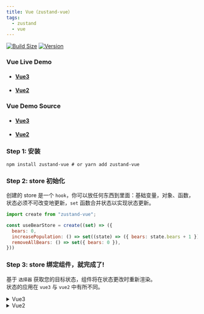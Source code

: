 ```yaml
---
title: Vue（zustand-vue）
tags:
  - zustand 
  - vue
---
```



[![Build Size](https://img.shields.io/bundlephobia/minzip/zustand-vue?label=bundle%20size)](https://bundlephobia.com/result?p=zustand-vue)
[![Version](https://img.shields.io/npm/v/zustand-vue?style=flat)](https://www.npmjs.com/package/zustand-vue)
<!-- [![Downloads](https://img.shields.io/npm/dt/zustand-vue.svg?style=flat)](https://www.npmjs.com/package/zustand-vue) -->

### Vue Live Demo
- #### [Vue3](https://codesandbox.io/s/sleepy-feynman-fwqhoe?file=/src/components/Action2.vue)
- #### [Vue2](https://codesandbox.io/s/strange-agnesi-zzwpzg?file=/src/components/Action.vue)

### Vue Demo Source
- #### [Vue3](https://github.com/AwesomeDevin/zustand-vue/tree/main/demos/vue3)
- #### [Vue2](https://github.com/AwesomeDevin/zustand-vue/tree/main/demos/vue2) 


### Step 1: 安装 
```shell
npm install zustand-vue # or yarn add zustand-vue
```

### Step 2: store 初始化
创建的 store 是一个 `hook`，你可以放任何东西到里面：基础变量，对象、函数，状态必须不可改变地更新，`set` 函数合并状态以实现状态更新。
```js
import create from "zustand-vue";

const useBearStore = create((set) => ({
  bears: 0,
  increasePopulation: () => set((state) => ({ bears: state.bears + 1 })),
  removeAllBears: () => set({ bears: 0 }),
}))
```

### Step 3: store 绑定组件，就完成了!
基于 `选择器` 获取您的目标状态，组件将在状态更改时重新渲染。  
状态的应用在 `vue3` 与 `vue2` 中有所不同。
<details>
<summary>Vue3</summary>

#### 选择目标状态 bears
```js
<template>
  <div>store.bears: {{ bears }}</div>
</template>
<script>
import Store from "./store";
export default {
  data() {
    return {
      bears: Store.useStore((state) => state.bears),
    };
  }
};
</script>
```

#### 修改目标状态 bears
- 方式一: 基于 `setup` 触发修改
```js
<script setup lang="ts">
import Store from "./store";
const increasePopulation = Store.useStore((state) => state.increasePopulation);
const removeAllBears = Store.useStore((state) => state.removeAllBears);
</script>

<template>
  <button @click="increasePopulation">increasePopulation</button>
  <button @click="removeAllBears">removeAllBears</button>
</template>
```

- 方式二: 基于 `store` 初始化 `methods` 触发修改
```js
<script>
import Store from "./store";
const increasePopulation = Store.useStore((state) => state.increasePopulation);
const removeAllBears = Store.useStore((state) => state.removeAllBears);

export default {
  methods: {
    increasePopulation,
    removeAllBears,
  },
};
</script>

<template>
  <button @click="increasePopulation">increasePopulation</button>
  <button @click="removeAllBears">removeAllBears</button>
</template>

```

- 方式三: 基于 `methdos` 调用函数进行修改
```js
<script>
import Store from "./store";

const increase = Store.useStore((state) => state.increasePopulation);
const remove = Store.useStore((state) => state.removeAllBears);

export default {
  methods: {
    increasePopulation() {
      increase();
    },
    removeAllBears() {
      remove();
    },
  },
};
</script>

<template>
  <button @click="increasePopulation">increasePopulation</button>
  <button @click="removeAllBears">removeAllBears</button>
</template>
```
</details>

<details>
<summary>Vue2</summary>

#### 选择目标状态 bears
vue2 环境下，由于兼容性问题，不推荐 `选择器`，建议采用 `Store.useStore()` 获取状态
```js
<template>
  <div>store.bears: {{ Store.bears }}</div>
</template>

<script>
import Store from "./store";
export default {
  data() {
    return {
      Store: Store.useStore(),
    };
  },
};
</script>
```
也可以配合 `computed` 进行使用
```js
<template>
  <div>store.bears: {{ bears }}</div>
</template>

<script>
import Store from "./store";
export default {
  data() {
    return {
      Store: Store.useStore(),
    };
  },
  computed: {
    bears: this.Store.bears
  },
};
</script>
```

#### 修改目标状态 bears

- 方式一: 基于 `store` 初始化 `methods` 触发修改
```js
<script>
import Store from "./store";
const increasePopulation = Store.useStore((state) => state.increasePopulation);
const removeAllBears = Store.useStore((state) => state.removeAllBears);

export default {
  methods: {
    increasePopulation,
    removeAllBears,
  },
};
</script>

<template>
  <button @click="increasePopulation">increasePopulation</button>
  <button @click="removeAllBears">removeAllBears</button>
</template>
```


- 方式二: 基于 `methdos` 调用函数进行修改
```js
<script>
import Store from "./store";

const increase = Store.useStore((state) => state.increasePopulation);
const remove = Store.useStore((state) => state.removeAllBears);

export default {
  methods: {
    increasePopulation() {
      increase();
    },
    removeAllBears() {
      remove();
    },
  },
};
</script>

<template>
  <button @click="increasePopulation">increasePopulation</button>
  <button @click="removeAllBears">removeAllBears</button>
</template>
```
</details>
